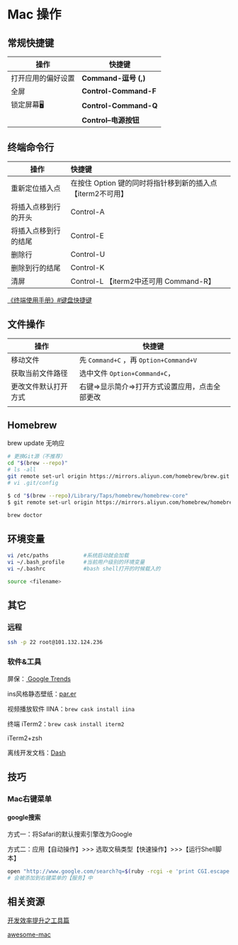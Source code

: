 # Mac 操作

## 常规快捷键

| 操作               | 快捷键                |
| ------------------ | --------------------- |
| 打开应用的偏好设置 | **Command-逗号 (,)**  |
| 全屏               | **Control-Command-F** |
| 锁定屏幕🖥          | **Control-Command-Q** |
|                    | **Control–电源按钮**  |



## 终端命令行

| 操作                 | 快捷键                                                     |
| -------------------- | :--------------------------------------------------------- |
| 重新定位插入点       | 在按住 Option 键的同时将指针移到新的插入点【iterm2不可用】 |
| 将插入点移到行的开头 | Control-A                                                  |
| 将插入点移到行的结尾 | Control-E                                                  |
| 删除行               | Control-U                                                  |
| 删除到行的结尾       | Control-K                                                  |
| 清屏                 | Control-L 【iterm2中还可用 Command-R】                     |

[《终端使用手册》#键盘快捷键](https://support.apple.com/zh-cn/guide/terminal/welcome/mac)



## 文件操作

| 操作                 | 快捷键                                         |
| -------------------- | ---------------------------------------------- |
| 移动文件             | 先 `Command+C` ，再 `Option+Command+V`         |
| 获取当前文件路径     | 选中文件 `Option+Command+C`，                  |
| 更改文件默认打开方式 | 右键=>显示简介=>打开方式设置应用，点击全部更改 |
|                      |                                                |



## Homebrew

brew update 无响应

```sh
# 更换Git源（不推荐）
cd "$(brew --repo)"
# ls -all
git remote set-url origin https://mirrors.aliyun.com/homebrew/brew.git
# vi .git/config

$ cd "$(brew --repo)/Library/Taps/homebrew/homebrew-core"
$ git remote set-url origin https://mirrors.aliyun.com/homebrew/homebrew-core.git
```

```sh
brew doctor
```



## 环境变量

```sh
vi /etc/paths			#系统启动就会加载
vi ~/.bash_profile		#当前用户级别的环境变量
vi ~/.bashrc			#bash shell打开的时候载入的

source <filename>
```



## 其它

### 远程

```sh
ssh -p 22 root@101.132.124.236 
```

### 软件&工具

屏保：[ Google Trends](https://trends.google.com/trends/hottrends/visualize?nrow=5&ncol=5)

ins风格静态壁纸：[par.er](http://paper.meiyuan.in/)

视频播放软件 IINA：`brew cask install iina`

终端 iTerm2：`brew cask install iterm2`

iTerm2+zsh

离线开发文档：[Dash](https://kapeli.com/dash)

## 技巧

### Mac右键菜单

#### google搜索

方式一：将Safari的默认搜索引擎改为Google

方式二：应用【自动操作】>>> 选取文稿类型【快速操作】>>>【运行Shell脚本】

```sh
open "http://www.google.com/search?q=$(ruby -rcgi -e 'print CGI.escape $<.read.chomp')"
# 会被添加到右键菜单的【服务】中
```



## 相关资源

[开发效率提升之工具篇](https://github.com/Louiszhai/tool)

[awesome-mac](https://github.com/jaywcjlove/awesome-mac)


